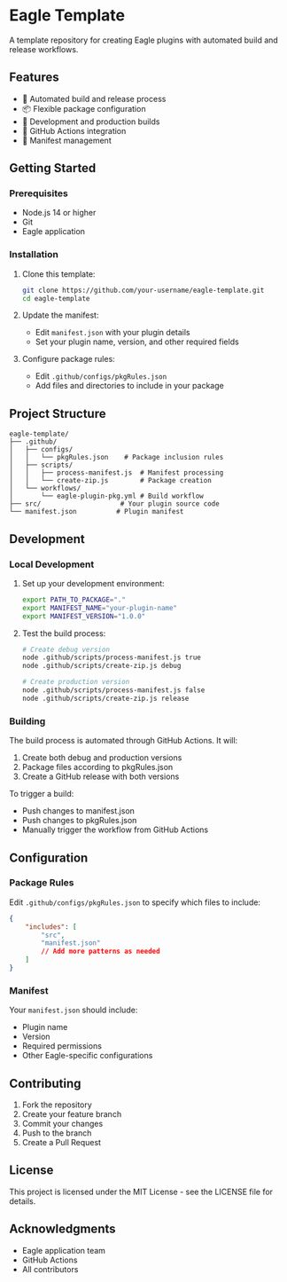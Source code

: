 # Eagle Template

A template repository for creating Eagle plugins with automated build and release workflows.

## Features

- 🚀 Automated build and release process
- 📦 Flexible package configuration
- 🔧 Development and production builds
- 🎯 GitHub Actions integration
- 📝 Manifest management

## Getting Started

### Prerequisites

- Node.js 14 or higher
- Git
- Eagle application

### Installation

1. Clone this template:
   ```bash
   git clone https://github.com/your-username/eagle-template.git
   cd eagle-template
   ```

2. Update the manifest:
   - Edit `manifest.json` with your plugin details
   - Set your plugin name, version, and other required fields

3. Configure package rules:
   - Edit `.github/configs/pkgRules.json`
   - Add files and directories to include in your package

## Project Structure

```
eagle-template/
├── .github/
│   ├── configs/
│   │   └── pkgRules.json    # Package inclusion rules
│   ├── scripts/
│   │   ├── process-manifest.js  # Manifest processing
│   │   └── create-zip.js        # Package creation
│   └── workflows/
│       └── eagle-plugin-pkg.yml # Build workflow
├── src/                    # Your plugin source code
└── manifest.json          # Plugin manifest
```

## Development

### Local Development

1. Set up your development environment:
   ```bash
   export PATH_TO_PACKAGE="."
   export MANIFEST_NAME="your-plugin-name"
   export MANIFEST_VERSION="1.0.0"
   ```

2. Test the build process:
   ```bash
   # Create debug version
   node .github/scripts/process-manifest.js true
   node .github/scripts/create-zip.js debug

   # Create production version
   node .github/scripts/process-manifest.js false
   node .github/scripts/create-zip.js release
   ```

### Building

The build process is automated through GitHub Actions. It will:
1. Create both debug and production versions
2. Package files according to pkgRules.json
3. Create a GitHub release with both versions

To trigger a build:
- Push changes to manifest.json
- Push changes to pkgRules.json
- Manually trigger the workflow from GitHub Actions

## Configuration

### Package Rules

Edit `.github/configs/pkgRules.json` to specify which files to include:
```json
{
    "includes": [
        "src",
        "manifest.json"
        // Add more patterns as needed
    ]
}
```

### Manifest

Your `manifest.json` should include:
- Plugin name
- Version
- Required permissions
- Other Eagle-specific configurations

## Contributing

1. Fork the repository
2. Create your feature branch
3. Commit your changes
4. Push to the branch
5. Create a Pull Request

## License

This project is licensed under the MIT License - see the LICENSE file for details.

## Acknowledgments

- Eagle application team
- GitHub Actions
- All contributors

